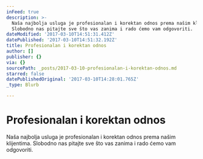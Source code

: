 ```yaml
---
inFeed: true
description: >-
  Naša najbolja usluga je profesionalan i korektan odnos prema našim klijentima.
  Slobodno nas pitajte sve što vas zanima i rado ćemo vam odgovoriti. 
dateModified: '2017-03-10T14:51:31.412Z'
datePublished: '2017-03-10T14:51:32.192Z'
title: Profesionalan i korektan odnos
author: []
publisher: {}
via: {}
sourcePath: _posts/2017-03-10-profesionalan-i-korektan-odnos.md
starred: false
datePublishedOriginal: '2017-03-10T14:28:01.765Z'
_type: Blurb

---
```

# Profesionalan i korektan odnos

Naša najbolja usluga je profesionalan i korektan odnos prema našim klijentima. Slobodno nas pitajte sve što vas zanima i rado ćemo vam odgovoriti.